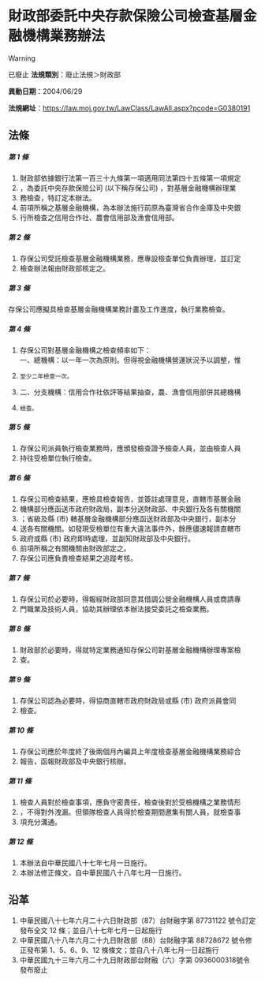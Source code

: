 # 財政部委託中央存款保險公司檢查基層金融機構業務辦法


> [!WARNING]
> 已廢止
**法規類別**：廢止法規＞財政部

**異動日期**：2004/06/29  

**法規網址**：https://law.moj.gov.tw/LawClass/LawAll.aspx?pcode=G0380191



## 法條
##### 第 1 條
1. 財政部依據銀行法第一百三十九條第一項適用同法第四十五條第一項規定
1. ，為委託中央存款保險公司 (以下稱存保公司) ，對基層金融機構辦理業
1. 務檢查，特訂定本辦法。
1. 前項所稱之基層金融機構，為本辦法施行前原為臺灣省合作金庫及中央銀
1. 行所檢查之信用合作社、農會信用部及漁會信用部。

##### 第 2 條
1. 存保公司受託檢查基層金融機構業務，應專設檢查單位負責辦理，並訂定
1. 檢查辦法報由財政部核定之。

##### 第 3 條
存保公司應擬具檢查基層金融機構業務計畫及工作進度，執行業務檢查。

##### 第 4 條
1. 存保公司對基層金融機構之檢查頻率如下：  
一、總機構：以一年一次為原則。但得視金融機構營運狀況予以調整，惟
1.     至少二年檢查一次。
1. 二、分支機構：信用合作社依評等結果抽查，農、漁會信用部併其總機構
1.     檢查。

##### 第 5 條
1. 存保公司派員執行檢查業務時，應頒發檢查證予檢查人員，並由檢查人員
1. 持往受檢單位執行檢查。

##### 第 6 條
1. 存保公司檢查結果，應檢具檢查報告，並簽註處理意見，直轄市基層金融
1. 機構部分應函送市政府財政局，副本分送財政部、中央銀行及各有關機關
1. ；省級及縣 (市) 轄基層金融機構部分應函送財政部及中央銀行，副本分
1. 送各有關機關。如發現受檢單位有重大違法事件外，餘應儘速報請直轄市
1. 政府或縣 (市) 政府即時處理，並副知財政部及中央銀行。
1. 前項所稱之有關機關由財政部定之。
1. 存保公司應負責檢查結果之追蹤考核。

##### 第 7 條
1. 存保公司於必要時，得報經財政部同意其借調公營金融機構人員或商請專
1. 門職業及技術人員，協助其辦理依本辦法接受委託之檢查業務。

##### 第 8 條
1. 財政部於必要時，得就特定業務通知存保公司對基層金融機構辦理專案檢
1. 查。

##### 第 9 條
1. 存保公司認為必要時，得協商直轄市政府財政局或縣 (市) 政府派員會同
1. 檢查。

##### 第 10 條
1. 存保公司應於年度終了後兩個月內編具上年度檢查基層金融機構業務綜合
1. 報告，函報財政部及中央銀行核辦。

##### 第 11 條
1. 檢查人員對於檢查事項，應負守密責任，檢查後對於受檢機構之業務情形
1. ，不得對外洩漏。但領隊檢查人員得於檢查期間邀集有關人員，就檢查事
1. 項充分溝通。

##### 第 12 條
1. 本辦法自中華民國八十七年七月一日施行。
1. 本辦法修正條文，自中華民國八十八年七月一日施行。

## 沿革
1. 中華民國八十七年六月二十六日財政部（87）台財融字第 87731122 號令訂定發布全文 12 條；並自八十七年七月一日起施行
1. 中華民國八十八年六月二十九日財政部（88）台財融字第 88728672 號令修正發布第 1、5、6、9、12 條條文；並自八十八年七月一日起施行
1. 中華民國九十三年六月二十九日財政部台財融（六）字第 0936000318號令發布廢止
